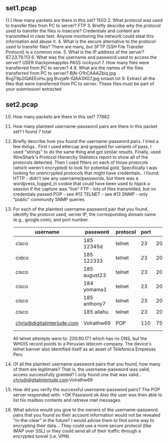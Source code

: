 set1.pcap
---------

(1.) How many packets are there in this set?
	1503
2. What protocol was used to transfer files from PC to server?
	FTP
3. Briefly describe why the protocol used to transfer the files is insecure?
	Credentials and content are transmitted in clear text.  Anyone monitoring the network could steal this information and abuse it.
4. What is the secure alternative to the protocol used to transfer files?
	There are many, but SFTP (SSH File Transfer Protocol) is a common one.
5. What is the IP address of the server?
	67.23.79.113
6. What was the username and password used to access the server?
	USER ihackpineapples
	PASS rockyou1
7. How many files were transferred from PC to server?
	4
8. What are the names of the files transferred from PC to server?
	BjN-O1hCAAAZbiq.jpg
	BvgT9p2IQAEEoHu.jpg
	BvzjaN-IQAA3XG7.jpg
	smash.txt
9. Extract all the files that were transferred from PC to server. These files must be part of your submission!
extracted


set2.pcap
---------

10. How many packets are there in this set?
	77882
11. How many plaintext username-password pairs are there in this packet set?
	I found 7 total
12. Briefly describe how you found the username-password pairs.
	I tried a few things..  First I used ettercap and grepped for variants of pass.   I used "strings" to do the same thing and got similar results.  	Finally, used WireShark's Protocol Hierarchy Statistics report to show all of the protocols detected.  Then I used filters on each of those protocols (which weren't encrypted) to look for potential gold.  Specifically I was looking for unencrypted protocols that might have credentials..   I found:
	HTTP - didn't see any username/passwords, but there was a wordpress_logged_in cookie that could have been used to hijack a session if the capture was "live"
	FTP - lots of files transmitted, but no credentials passed
	POP - see #13
	TELNET - see #13
	SNMP - only "public" community SNMP queries
13. For each of the plaintext username-password pair that you found, identify the protocol used, server IP, the corresponding domain name (e.g., google.com), and port number.


	username | password | protocol | port | ip | domain 
	--------|--------|--------|----|---|------
	cisco | 185 12345d | telnet | 23 | 200.60.17.1 | unknown
	cidco | 185 122333 | telnet | 23 | 200.60.17.1 | unknown
	cisco | 185 august23 | telnet | 23|200.60.17.1 | unknown
	cisco | 184 yomama1 | telnet|23|200.60.17.1 | unknown
	cisco | 185 anthony7 | telnet | 23 | 200.60.17.1 | unknown
	cisco | 185 allahu | telnet | 23 | 200.60.17.1 | unknown
	chris@digitalinterlude.com | Volrathw69 | POP | 110 | 75.126.75.131 | mail.si-sv3231.com
	All telnet attempts were to: 200.60.17.1 which has no DNS, but the WHOIS record points to a Peruvian telecom company.  The device's telnet banner also identified itself as an asset of Telefonica Empresas Peru
14. Of all the plaintext username-password pairs that you found, how many of them are legitimate? That is, the username-password was valid, access successfully granted?
	I only found one that was valid..  chris@digitalinterlude.com:Volrathw69
15. How did you verify the successful username-password pairs?
	The POP server responded with:
	+OK Password ok
	Also the user was then able to list his mailbox contents and retrieve mail messages.
16. What advice would you give to the owners of the username-password pairs that you found so their account information would not be revealed "in-the-clear" in the future?
	I would advise them to find some way to encrypting their data...   They could use a more secure protocol (like IMAP over SSL) or they could send all of their traffic through a encrypted tunnel (i.e. VPN).  

